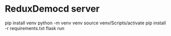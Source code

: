 # ReduxDemocd server

pip install venv
python -m venv venv
source venv/Scripts/activate
pip install -r requirements.txt
flask run
